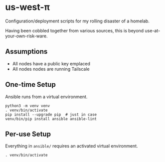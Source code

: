 # us-west-π

Configuration/deployment scripts for my rolling disaster of a homelab.

Having been cobbled together from various sources,
this is beyond use-at-your-own-risk-ware.

## Assumptions

  * All nodes have a public key emplaced
  * All nodes nodes are running Tailscale

## One-time Setup

Ansible runs from a virtual environment.

    python3 -m venv venv
    . venv/bin/activate
    pip install --upgrade pip  # just in case
    venv/bin/pip install ansible ansible-lint

## Per-use Setup

Everything in `ansible/` requires an activated virtual environment.

    . venv/bin/activate



